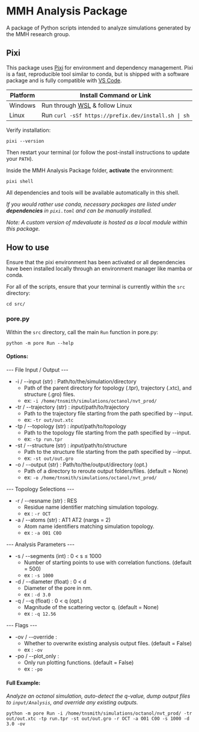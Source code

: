 # MMH Analysis Package
A package of Python scripts intended to analyze simulations generated by the MMH research group.

## Pixi
This package uses [Pixi](https://pixi.sh/latest/) for environment and dependency management. Pixi is a fast, reproducible tool similar to conda, but is shipped with a software package and is fully compatible with [VS Code](https://code.visualstudio.com/). 

| Platform | Install Command or Link                                 |
| -------- | ------------------------------------------------------- |
| Windows  | Run through [WSL](https://learn.microsoft.com/en-us/windows/wsl/install) & follow Linux |
| Linux    | Run `curl -sSf https://prefix.dev/install.sh \| sh`           |

Verify installation:
```
pixi --version
```

Then restart your terminal (or follow the post-install instructions to update your `PATH`).

Inside the MMH Analysis Package folder, **activate** the environment:
```
pixi shell
```
All dependencies and tools will be available automatically in this shell.

*If you would rather use conda, necessary packages are listed under **dependencies** in `pixi.toml` and can be manually installed.*

*Note: A custom version of mdevaluate is hosted as a local module within this package.*

## How to use
Ensure that the pixi environment has been activated or all dependencies have been installed locally through an environment manager like mamba or conda.

For all of the scripts, ensure that your terminal is currently within the `src` directory:

```
cd src/
```

### pore.py

Within the `src` directory, call the main `Run` function in pore.py:

```
python -m pore Run --help
```

#### Options:
--- File Input / Output ---
* -i / --input (str) : Path/to/the/simulation/directory
  * Path of the parent directory for topology (.tpr), trajectory (.xtc), and structure (.gro) files.
  *  ex: `-i /home/tnsmith/simulations/octanol/nvt_prod/`
* -tr / --trajectory (str) : *input*/path/to/trajectory
  * Path to the trajectory file starting from the path specified by --input.
  *  ex: `-tr out/out.xtc`
* -tp / --topology (str) : *input*/path/to/topology
  * Path to the topology file starting from the path specified by --input.
  *  ex: `-tp run.tpr`
* -st / --structure (str) : *input*/path/to/structure
  * Path to the structure file starting from the path specified by --input.
  *  ex: `-st out/out.gro`
* -o / --output (str) : Path/to/the/output/directory (opt.)
  * Path of a directory to reroute output folders/files. (default = None)
  *  ex: `-o /home/tnsmith/simulations/octanol/nvt_prod/`

--- Topology Selections ---
* -r / --resname (str) : RES
  * Residue name identifier matching simulation topology.
  *  ex : `-r OCT`
* -a / --atoms (str) : AT1 AT2 (nargs = 2)
  * Atom name identifiers matching simulation topology.
  *  ex : `-a O01 C0O`
 
--- Analysis Parameters ---
* -s / --segments (int) : 0 < s &le; 1000
  * Number of starting points to use with correlation functions. (default = 500)
  *  ex : `-s 1000`
* -d / --diameter (float) : 0 < d
  * Diameter of the pore in nm.
  *  ex : `-d 3.0`
* -q / --q (float) : 0 < q (opt.)
  * Magnitude of the scattering vector q. (default = None)
  *  ex : `-q 12.56`
 
 --- Flags ---
* -ov / --override : 
  * Whether to overwrite existing analysis output files. (default = False)
  *  ex : `-ov`
* -po / --plot_only :
  * Only run plotting functions. (default = False)
  *  ex : `-po`

#### Full Example:
*Analyze an octanol simulation, auto-detect the q-value, dump output files to `input/Analysis`, and override any existing outputs.*
```
python -m pore Run -i /home/tnsmith/simulations/octanol/nvt_prod/ -tr out/out.xtc -tp run.tpr -st out/out.gro -r OCT -a O01 C0O -s 1000 -d 3.0 -ov
```
